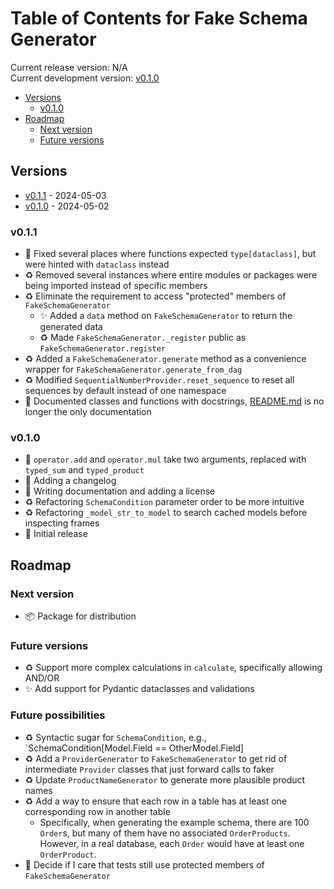 # Table of Contents for Fake Schema Generator

Current release version: N/A  
Current development version: [v0.1.0](#v010)  


* [Versions](#versions)
  * [v0.1.0](#v010)
* [Roadmap](#roadmap)
  * [Next version](#next-version)
  * [Future versions](#future-versions)

## Versions

* [v0.1.1](#v011) - 2024-05-03
* [v0.1.0](#v010) - 2024-05-02

### v0.1.1
* 🐛 Fixed several places where functions expected `type[dataclass]`, but were hinted with `dataclass` instead
* ♻️ Removed several instances where entire modules or packages were being imported instead of specific members
* ♻️ Eliminate the requirement to access "protected" members of `FakeSchemaGenerator`
  * ✨ Added a `data` method on `FakeSchemaGenerator` to return the generated data
  * ♻️ Made `FakeSchemaGenerator._register` public as `FakeSchemaGenerator.register`
* ♻️ Added a `FakeSchemaGenerator.generate` method as a convenience wrapper for `FakeSchemaGenerator.generate_from_dag`
* ♻️ Modified `SequentialNumberProvider.reset_sequence` to reset all sequences by default instead of one namespace
* 📝 Documented classes and functions with docstrings, [README.md](README.md) is no longer the only documentation

### v0.1.0
* 🐛 `operator.add` and `operator.mul` take two arguments, replaced with `typed_sum` and `typed_product`
* 📝 Adding a changelog
* 📝 Writing documentation and adding a license
* ♻️ Refactoring `SchemaCondition` parameter order to be more intuitive
* ♻️ Refactoring `_model_str_to_model` to search cached models before inspecting frames
* 🎉 Initial release

## Roadmap

### Next version

* 📦 Package for distribution

### Future versions

* ♻️ Support more complex calculations in `calculate`, specifically allowing AND/OR
* ✨ Add support for Pydantic dataclasses and validations

### Future possibilities

* ♻️ Syntactic sugar for `SchemaCondition`, e.g., `SchemaCondition[Model.Field == OtherModel.Field]
* ♻️ Add a `ProviderGenerator` to `FakeSchemaGenerator` to get rid of intermediate `Provider` classes that just 
  forward calls to faker
* ♻️ Update `ProductNameGenerator` to generate more plausible product names
* ♻️ Add a way to ensure that each row in a table has at least one corresponding row in another table
  * Specifically, when generating the example schema, there are 100 `Order`s, but many of them have no associated
    `OrderProducts`. However, in a real database, each `Order` would have at least one `OrderProduct`.
* 🧪 Decide if I care that tests still use protected members of `FakeSchemaGenerator`